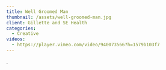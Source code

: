```yaml
---
title: Well Groomed Man
thumbnail: /assets/well-groomed-man.jpg
client: Gillette and SE Health
categories:
  - Creative
videos:
  - https://player.vimeo.com/video/940073566?h=1579b103f7
---
```

.
